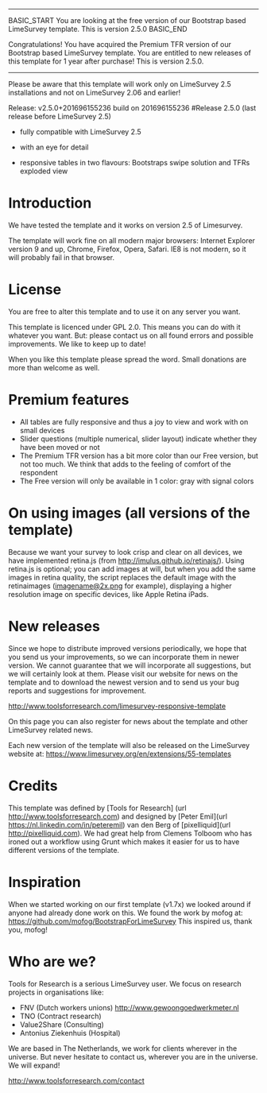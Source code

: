 ***************************************************
BASIC_START
You are looking at the free version of our Bootstrap based LimeSurvey template. This is version 2.5.0
BASIC_END

Congratulations! You have acquired the Premium TFR version of our Bootstrap based LimeSurvey template. You are entitled to new releases of this template for 1 year after purchase! This is version 2.5.0.

***************************************************

Please be aware that this template will work only on LimeSurvey 2.5 installations and not on LimeSurvey 2.06 and earlier!

Release: v2.5.0+201696155236 build on 201696155236
#Release 2.5.0 (last release before LimeSurvey 2.5)
* fully compatible with LimeSurvey 2.5
* with an eye for detail

* responsive tables in two flavours: Bootstraps swipe solution and TFRs exploded view


# Introduction
We have tested the template and it works on version 2.5 of Limesurvey.

The template will work fine on all modern major browsers: Internet Explorer version 9 and up, Chrome, Firefox, Opera, Safari. IE8 is not modern, so it will probably fail in that browser. 

# License
You are free to alter this template and to use it on any server you want. 

This template is licenced under GPL 2.0. This means you can do with it whatever you want. But: please contact us on all found errors and possible improvements. We like to keep up to date!

When you like this template please spread the word. Small donations are more than welcome as well.

# Premium features
* All tables are fully responsive and thus a joy to view and work with on small devices
* Slider questions (multiple numerical, slider layout) indicate whether they have been moved or not
* The Premium TFR version has a bit more color than our Free version, but not too much. We think that adds to the feeling of comfort of the respondent
* The Free version will only be available in 1 color: gray with signal colors

# On using images (all versions of the template)
Because we want your survey to look crisp and clear on all devices, we have implemented retina.js (from http://imulus.github.io/retinajs/). Using retina.js is optional; you can add images at will, but when you add the same images in retina quality, the script replaces the default image with the retinaimages (imagename@2x.png for example), displaying a higher resolution image on specific devices, like Apple Retina iPads.

# New releases
Since we hope to distribute improved versions periodically, we hope that you send us your improvements, so we can incorporate them in newer version. We cannot guarantee that we will incorporate all suggestions, but we will certainly look at them. Please visit our website for news on the template and to download the newest version and to send us your bug reports and suggestions for improvement.

http://www.toolsforresearch.com/limesurvey-responsive-template

On this page you can also register for news about the template and other LimeSurvey related news.

Each new version of the template will also be released on the LimeSurvey website at: 
https://www.limesurvey.org/en/extensions/55-templates

# Credits
This template was defined by [Tools for Research] (url http://www.toolsforresearch.com) and designed by [Peter Emil](url https://nl.linkedin.com/in/peteremil) van den Berg of [pixelliquid](url http://pixelliquid.com). We had great help from Clemens Tolboom who has ironed out a workflow using Grunt which makes it easier for us to have different versions of the template.

# Inspiration
When we started working on our first template (v1.7x) we looked around if anyone had already done work on this. We found the work by mofog at: https://github.com/mofog/BootstrapForLimeSurvey This inspired us, thank you, mofog!

# Who are we?
Tools for Research is a serious LimeSurvey user. We focus on research projects in organisations like:
* FNV (Dutch workers unions) http://www.gewoongoedwerkmeter.nl
* TNO (Contract research) 
* Value2Share (Consulting)
* Antonius Ziekenhuis (Hospital)

We are based in The Netherlands, we work for clients wherever in the universe. But never hesitate to contact us, wherever you are in the universe. We will expand!

http://www.toolsforresearch.com/contact